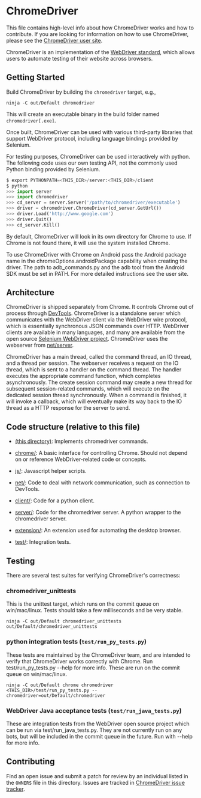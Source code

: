 # ChromeDriver

This file contains high-level info about how ChromeDriver works and how to
contribute. If you are looking for information on how to use ChromeDriver,
please see the [ChromeDriver user site](https://chromedriver.chromium.org/).

ChromeDriver is an implementation of the
[WebDriver standard](https://w3c.github.io/webdriver/),
which allows users to automate testing of their website across browsers.

## Getting Started

Build ChromeDriver by building the `chromedriver` target, e.g.,

```
ninja -C out/Default chromedriver
```

This will create an executable binary in the build folder named
`chromedriver[.exe]`.

Once built, ChromeDriver can be used with various third-party libraries that
support WebDriver protocol, including language bindings provided by Selenium.

For testing purposes, ChromeDriver can be used interactively with python.
The following code uses our own testing API, not the commonly used Python
binding provided by Selenium.

```python
$ export PYTHONPATH=<THIS_DIR>/server:<THIS_DIR>/client
$ python
>>> import server
>>> import chromedriver
>>> cd_server = server.Server('/path/to/chromedriver/executable')
>>> driver = chromedriver.ChromeDriver(cd_server.GetUrl())
>>> driver.Load('http://www.google.com')
>>> driver.Quit()
>>> cd_server.Kill()
```

By default, ChromeDriver will look in its own directory for Chrome to use.
If Chrome is not found there, it will use the system installed Chrome.

To use ChromeDriver with Chrome on Android pass the Android package name in the
chromeOptions.androidPackage capability when creating the driver. The path to
adb_commands.py and the adb tool from the Android SDK must be set in PATH. For
more detailed instructions see the user site.

## Architecture

ChromeDriver is shipped separately from Chrome. It controls Chrome out of
process through [DevTools](https://chromedevtools.github.io/devtools-protocol/).
ChromeDriver is a standalone server which
communicates with the WebDriver client via the WebDriver wire protocol, which
is essentially synchronous JSON commands over HTTP. WebDriver clients are
available in many languages, and many are available from the open source
[Selenium WebDriver project](https://www.selenium.dev/).
ChromeDriver uses the webserver from
[net/server](https://source.chromium.org/chromium/chromium/src/+/master:net/server/).

ChromeDriver has a main thread, called the command thread, an IO thread,
and a thread per session. The webserver receives a request on the IO thread,
which is sent to a handler on the command thread. The handler executes the
appropriate command function, which completes asynchronously. The create
session command may create a new thread for subsequent session-related commands,
which will execute on the dedicated session thread synchronously. When a
command is finished, it will invoke a callback, which will eventually make its
way back to the IO thread as a HTTP response for the server to send.

## Code structure (relative to this file)

* [(this directory)](.):
Implements chromedriver commands.

* [chrome/](chrome/):
A basic interface for controlling Chrome. Should not depend on or reference
WebDriver-related code or concepts.

* [js/](js/):
Javascript helper scripts.

* [net/](net/):
Code to deal with network communication, such as connection to DevTools.

* [client/](client/):
Code for a python client.

* [server/](server/):
Code for the chromedriver server.
A python wrapper to the chromedriver server.

* [extension/](extension/):
An extension used for automating the desktop browser.

* [test/](test/):
Integration tests.

## Testing

There are several test suites for verifying ChromeDriver's correctness:

### chromedriver_unittests

This is the unittest target, which runs on the commit queue on win/mac/linux.
Tests should take a few milliseconds and be very stable.

```
ninja -C out/Default chromedriver_unittests
out/Default/chromedriver_unittests
```

### python integration tests (`test/run_py_tests.py`)

These tests are maintained by the ChromeDriver team, and are intended to verify
that ChromeDriver works correctly with Chrome. Run test/run_py_tests.py --help
for more info. These are run on the commit queue on win/mac/linux.

```
ninja -C out/Default chrome chromedriver
<THIS_DIR>/test/run_py_tests.py --chromedriver=out/Default/chromedriver
```

### WebDriver Java acceptance tests (`test/run_java_tests.py`)

These are integration tests from the WebDriver open source project which can
be run via test/run_java_tests.py. They are not currently run on any bots, but
will be included in the commit queue in the future. Run with --help for more
info.

## Contributing

Find an open issue and submit a patch for review by an individual listed in
the `OWNERS` file in this directory. Issues are tracked in
[ChromeDriver issue tracker](https://crbug.com/chromedriver).
